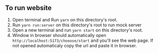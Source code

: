 ## To run website

1. Open terminal and Run `yarn` on this directory's root.
2. Run `yarn run:server` on this directory's root to run mock server
3. Open a new terminal and run `yarn start` on this directory's root.
4. Window in browser should automatically open `http://localhost:5173/chooose/start` and you'll see the web page. If not opened automaticaly copy the url and paste it in browser.
